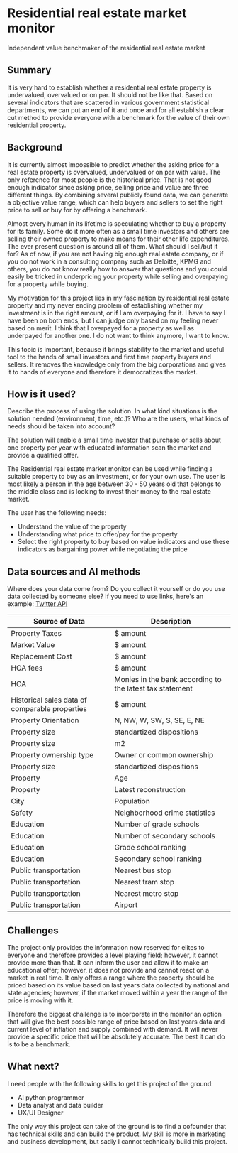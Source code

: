 # Residential real estate market monitor
Independent value benchmaker of the residential real estate market

## Summary

It is very hard to establish whether a residential real estate property is undervalued, overvalued or on par. It should not be like that. Based on several indicators that are scattered in various government statistical departments, we can put an end of it and once and for all establish a clear cut method to provide everyone with a benchmark for the value of their own residential property.

## Background

It is currently almost impossible to predict whether the asking price for a real estate property is overvalued, undervalued or on par with value. The only reference for most people is the historical price. That is not good enough indicator since asking price, selling price and value are three different things. By combining several publicly found data, we can generate a objective value range, which can help buyers and sellers to set the right price to sell or buy for by offering a benchmark.

Almost every human in its lifetime is speculating whether to buy a property for its family. Some do it more often as a small time investors and others are selling their owned property to make means for their other life expenditures. The ever present question is around all of them. What should I sell/but it for? As of now, if you are not having big enough real estate company, or if you do not work in a consulting company such as Deloitte, KPMG and others, you do not know really how to answer that questions and you could easily be tricked in underpricing your property while selling and overpaying for a property while buying. 

My motivation for this project lies in my fascination by residential real estate property and my never ending problem of establishing whether my investment is in the right amount, or if I am overpaying for it. I have to say I have been on both ends, but I can judge only based on my feeling never based on merit. I think that I overpayed for a property as well as underpayed for another one. I do not want to think anymore, I want to know.

This topic is important, because it brings stability to the market and useful tool to the hands of small investors and first time property buyers and sellers. It removes the knowledge only from the big corporations and gives it to hands of everyone and therefore it democratizes the market.

## How is it used?

Describe the process of using the solution. In what kind situations is the solution needed (environment, time, etc.)? Who are the users, what kinds of needs should be taken into account?

The solution will enable a small time investor that purchase or sells about one property per year with educated information scan the market and provide a qualified offer.

The Residential real estate market monitor can be used while finding a suitable property to buy as an investment, or for your own use. The user is most likely a person in the age between 30 - 50 years old that belongs to the middle class and is looking to invest their money to the real estate market. 

The user has the following needs:
* Understand the value of the property
* Understanding what price to offer/pay for the property
* Select the right property to buy based on value indicators and use these indicators as bargaining power while negotiating the price

## Data sources and AI methods
Where does your data come from? Do you collect it yourself or do you use data collected by someone else?
If you need to use links, here's an example:
[Twitter API](https://developer.twitter.com/en/docs)

| Source of Data      | Description |
| ----------- | ----------- |
| Property Taxes| $ amount|
| Market Value| $ amount|
| Replacement Cost| $ amount|
| HOA fees   | $ amount|
| HOA  | Monies in the bank according to the latest tax statement |
| Historical sales data of comparable properties   | $ amount|
| Property Orientation   | N, NW, W, SW, S, SE, E, NE |
| Property size   | standartized dispositions |
| Property size   | m2 |
| Property ownership type   | Owner or common ownership |
| Property size   | standartized dispositions |
| Property   | Age |
| Property   | Latest reconstruction |
| City   | Population |
| Safety  | Neighborhood crime statistics |
| Education  | Number of grade schools |
| Education  | Number of secondary schools |
| Education  | Grade school ranking |
| Education  | Secondary school ranking |
| Public transportation  | Nearest bus stop |
| Public transportation  | Nearest tram stop |
| Public transportation  | Nearest metro stop |
| Public transportation  | Airport |



## Challenges

The project only provides the information now reserved for elites to everyone and therefore provides a level playing field; however, it cannot provide more than that. It can inform the user and allow it to make an educational offer; however, it does not provide and cannot react on a market in real time. It only offers a range where the property should be priced based on its value based on last years data collected by national and state agencies; however, if the market moved within a year the range of the price is moving with it. 

Therefore the biggest challenge is to incorporate in the monitor an option that will give the best possible range of price based on last years data and current level of inflation and supply combined with demand. It will never provide a specific price that will be absolutely accurate. The best it can do is to be a benchmark.

## What next?

I need people with the following skills to get this project of the ground:
* AI python programmer
* Data analyst and data builder
* UX/UI Designer

The only way this project can take of the ground is to find a cofounder that has technical skills and can build the product. My skill is more in marketing and business development, but sadly I cannot technically build this project.


